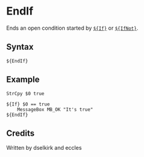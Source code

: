 # EndIf

Ends an open condition started by [`${If}`][1] or [`${IfNot}`][2].

## Syntax

	${EndIf}

## Example

	StrCpy $0 true

	${If} $0 == true
		MessageBox MB_OK "It's true"
	${EndIf}

## Credits

Written by dselkirk and eccles

[1]: If.md
[2]: IfNot.md